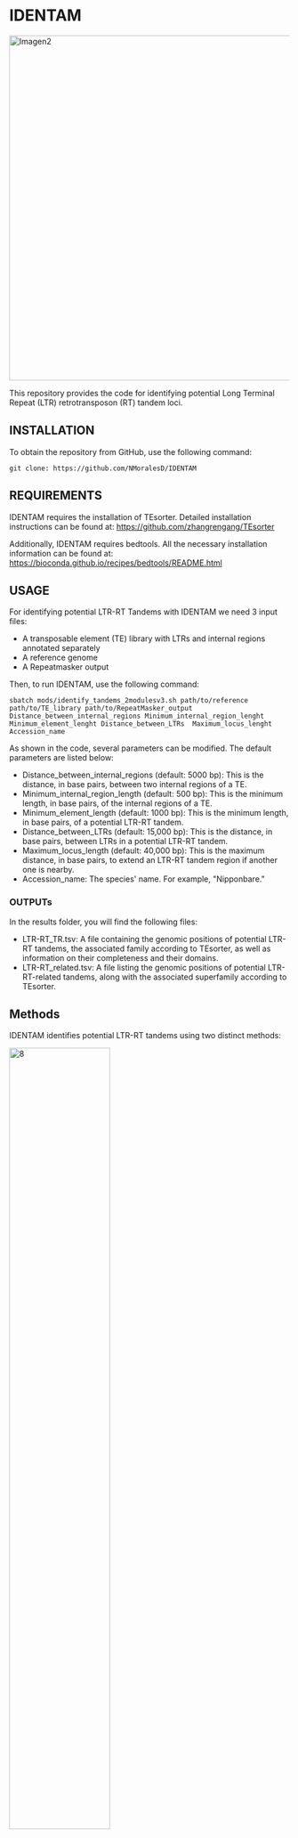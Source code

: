 # **IDENTAM**
<img width="620" alt="Imagen2" src="https://github.com/NMoralesD/IDENTAM/assets/173355210/48db2ba0-bd9b-40eb-8b98-f1c5a34a1f0d">

This repository provides the code for identifying potential Long Terminal Repeat (LTR) retrotransposon (RT) tandem loci.

## INSTALLATION
To obtain the repository from GitHub, use the following command:

```git clone: https://github.com/NMoralesD/IDENTAM```


## REQUIREMENTS
IDENTAM requires the installation of TEsorter. Detailed installation instructions can be found at:
https://github.com/zhangrengang/TEsorter

Additionally, IDENTAM requires bedtools. All the necessary installation information can be found at:
https://bioconda.github.io/recipes/bedtools/README.html

## USAGE
For identifying potential LTR-RT Tandems with IDENTAM we need 3 input files:  
- A transposable element (TE) library with LTRs and internal regions annotated separately
- A reference genome
- A Repeatmasker output 

Then, to run IDENTAM, use the following command:

```sbatch mods/identify_tandems_2modulesv3.sh path/to/reference path/to/TE_library path/to/RepeatMasker_output Distance_between_internal_regions Minimum_internal_region_lenght Minimum_element_lenght Distance_between_LTRs  Maximum_locus_lenght Accession_name```

As shown in the code, several parameters can be modified. The default parameters are listed below:

+ Distance_between_internal_regions (default: 5000 bp): This is the distance, in base pairs, between two internal regions of a TE.
+ Minimum_internal_region_length (default: 500 bp): This is the minimum length, in base pairs, of the internal regions of a TE.
+ Minimum_element_length (default: 1000 bp): This is the minimum length, in base pairs, of a potential LTR-RT tandem.
+ Distance_between_LTRs (default: 15,000 bp): This is the distance, in base pairs, between LTRs in a potential LTR-RT tandem.
+ Maximum_locus_length (default: 40,000 bp): This is the maximum distance, in base pairs, to extend an LTR-RT tandem region if another one is nearby.
+ Accession_name: The species' name. For example, "Nipponbare."

### OUTPUTs
In the results folder, you will find the following files:
+ LTR-RT_TR.tsv: A file containing the genomic positions of potential LTR-RT tandems, the associated family according to TEsorter, as well as information on their completeness and their domains.
+ LTR-RT_related.tsv: A file listing the genomic positions of potential LTR-RT-related tandems, along with the associated superfamily according to TEsorter.

## Methods
IDENTAM identifies potential LTR-RT tandems using two distinct methods:

<img src="https://github.com/NMoralesD/IDENTAM/assets/173355210/07552642-df4f-4e63-a496-d4eed9a679f1" alt="8" style="width:60%; height:auto;">

### METHOD 1 
This method detects two (≤ 5 kb apart) internal LTR-RT regions from the same family. It then checks for the presence of surrounding LTRs and generates a BED file with potential LTR-RT tandems.
### METHOD 2
This method identifies three nearby LTRs from the same family. It then verifies if there are internal LTR-RT regions from the same family located between the LTRs and produces a BED file with potential LTR-RT tandems.









